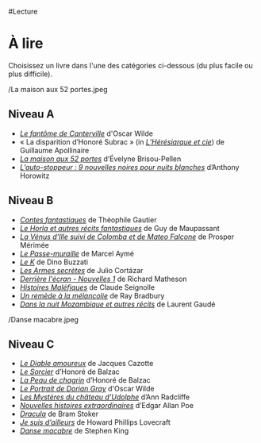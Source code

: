 #Lecture

# À lire
Choisissez un livre dans l'une des catégories ci-dessous (du plus facile ou plus difficile).

/La maison aux 52 portes.jpeg

## Niveau A
- [*Le fantôme de Canterville*](https://www.amazon.fr/gp/product/2070612619/ref=as_li_tl?ie=UTF8&tag=ralentirtrava-21&camp=1642&creative=6746&linkCode=as2&creativeASIN=2070612619&linkId=5b2c785e9290cae95f9f275372c773ed) d'Oscar Wilde
- « La disparition d’Honoré Subrac » (in [*L’Hérésiarque et cie*](https://www.amazon.fr/gp/product/B018PJBM86/ref=as_li_tl?ie=UTF8&tag=ralentirtrava-21&camp=1642&creative=6746&linkCode=as2&creativeASIN=B018PJBM86&linkId=4f53c9039f1055cbc8febc364280f3b0)) de Guillaume Apollinaire
- [*La maison aux 52 portes*](https://www.amazon.fr/gp/product/2266099582/ref=as_li_tl?ie=UTF8&tag=ralentirtrava-21&camp=1642&creative=6746&linkCode=as2&creativeASIN=2266099582&linkId=cb09595c4644df19e8b4d2b66c686795) d’Évelyne Brisou-Pellen
- [*L’auto-stoppeur : 9 nouvelles noires pour nuits blanches*](https://www.amazon.fr/gp/product/2013971397/ref=as_li_tl?ie=UTF8&tag=ralentirtrava-21&camp=1642&creative=6746&linkCode=as2&creativeASIN=2013971397&linkId=0cc2473024f990538c2067a86b8b1c73) d’Anthony Horowitz

## Niveau B
- [*Contes fantastiques*](https://www.amazon.fr/gp/product/2253055204/ref=as_li_tl?ie=UTF8&tag=ralentirtrava-21&camp=1642&creative=6746&linkCode=as2&creativeASIN=2253055204&linkId=991165386a803f4abb28c908485c0668) de Théophile Gautier
- [*Le Horla et autres récits fantastiques*](https://www.amazon.fr/gp/product/2253005398/ref=as_li_tl?ie=UTF8&tag=ralentirtrava-21&camp=1642&creative=6746&linkCode=as2&creativeASIN=2253005398&linkId=06b81faa9aebd8b58f719ed968adafbc) de Guy de Maupassant
- [*La Vénus d’Ille suivi de Colomba et de Mateo Falcone*](https://www.amazon.fr/gp/product/207040921X/ref=as_li_tl?ie=UTF8&tag=ralentirtrava-21&camp=1642&creative=6746&linkCode=as2&creativeASIN=207040921X&linkId=99fda4759f7afcc72dc6184d65c1cd5d) de Prosper Mérimée
- [*Le Passe-muraille*](https://www.amazon.fr/gp/product/2070369617/ref=as_li_tl?ie=UTF8&tag=ralentirtrava-21&camp=1642&creative=6746&linkCode=as2&creativeASIN=2070369617&linkId=9ae9be62fa542babf078c60250c289c8) de Marcel Aymé
- [*Le K*](https://www.amazon.fr/gp/product/2266122355/ref=as_li_tl?ie=UTF8&tag=ralentirtrava-21&camp=1642&creative=6746&linkCode=as2&creativeASIN=2266122355&linkId=d29ce1c7cc1495207c0588bbe1dbe1a4) de Dino Buzzati
- [*Les Armes secrètes*](https://www.amazon.fr/gp/product/2070364488/ref=as_li_tl?ie=UTF8&tag=ralentirtrava-21&camp=1642&creative=6746&linkCode=as2&creativeASIN=2070364488&linkId=89a327398c9d3ff7f9ac91bcf32e430a) de Julio Cortázar
- [*Derrière l'écran - Nouvelles 1*](https://www.amazon.fr/gp/product/2080677322/ref=as_li_tl?ie=UTF8&tag=ralentirtrava-21&camp=1642&creative=6746&linkCode=as2&creativeASIN=2080677322&linkId=9dbd3de3fcbf16f2c55e596645fcc2c5) de Richard Matheson 
- [*Histoires Maléfiques*](https://www.amazon.fr/gp/product/B000QA29AS/ref=as_li_tl?ie=UTF8&tag=ralentirtrava-21&camp=1642&creative=6746&linkCode=as2&creativeASIN=B000QA29AS&linkId=0a3819dcae1fc377a34b697128799d82) de Claude Seignolle
- [*Un remède à la mélancolie*](https://www.amazon.fr/gp/product/2070447383/ref=as_li_tl?ie=UTF8&tag=ralentirtrava-21&camp=1642&creative=6746&linkCode=as2&creativeASIN=2070447383&linkId=8a46d42c06381235e83f513fc355961a) de Ray Bradbury
- [*Dans la nuit Mozambique et autres récits*](https://www.amazon.fr/gp/product/2290036668/ref=as_li_tl?ie=UTF8&tag=ralentirtrava-21&camp=1642&creative=6746&linkCode=as2&creativeASIN=2290036668&linkId=599b427fc4ff0c191ac07cfa9263de46) de Laurent Gaudé

/Danse macabre.jpeg

## Niveau C
- [*Le Diable amoureux*](https://www.amazon.fr/gp/product/2070372723/ref=as_li_tl?ie=UTF8&tag=ralentirtrava-21&camp=1642&creative=6746&linkCode=as2&creativeASIN=2070372723&linkId=421a14f2dfe8968007a629880c701abc) de Jacques Cazotte
- [*Le Sorcier*](https://www.amazon.fr/gp/product/2714303625/ref=as_li_tl?ie=UTF8&tag=ralentirtrava-21&camp=1642&creative=6746&linkCode=as2&creativeASIN=2714303625&linkId=1d18375061cb0b69a37e66dae511e70e) d’Honoré de Balzac
- [*La Peau de chagrin*](https://www.amazon.fr/gp/product/2070459489/ref=as_li_tl?ie=UTF8&tag=ralentirtrava-21&camp=1642&creative=6746&linkCode=as2&creativeASIN=2070459489&linkId=be560f906a9517477204aeefba1076c3) d’Honoré de Balzac
- [*Le Portrait de Dorian Gray*](https://www.amazon.fr/gp/product/2253002887/ref=as_li_tl?ie=UTF8&tag=ralentirtrava-21&camp=1642&creative=6746&linkCode=as2&creativeASIN=2253002887&linkId=a031297dcff6ed8281fed551ffbf8a7b) d'Oscar Wilde
- [*Les Mystères du château d’Udolphe*](https://www.amazon.fr/gp/product/2070403777/ref=as_li_tl?ie=UTF8&tag=ralentirtrava-21&camp=1642&creative=6746&linkCode=as2&creativeASIN=2070403777&linkId=b6e4be98d2f271be34efb3cc7df4daea) d’Ann Radcliffe
- [*Nouvelles histoires extraordinaires*](https://www.amazon.fr/gp/product/2081221144/ref=as_li_tl?ie=UTF8&tag=ralentirtrava-21&camp=1642&creative=6746&linkCode=as2&creativeASIN=2081221144&linkId=74a034cf06b373e1b6b811831fb60d9e) d’Edgar Allan Poe
- [*Dracula*](https://www.amazon.fr/gp/product/2290057401/ref=as_li_tl?ie=UTF8&tag=ralentirtrava-21&camp=1642&creative=6746&linkCode=as2&creativeASIN=2290057401&linkId=bb4ea55833b8260c1cea8a34ad1d16f2) de Bram Stoker
- [*Je suis d’ailleurs*](https://www.amazon.fr/gp/product/2070421201/ref=as_li_tl?ie=UTF8&tag=ralentirtrava-21&camp=1642&creative=6746&linkCode=as2&creativeASIN=2070421201&linkId=d334eb350912bebb90f878f0427e16a8) de Howard Phillips Lovecraft
- [*Danse macabre*](https://www.amazon.fr/gp/product/2253089834/ref=as_li_tl?ie=UTF8&tag=ralentirtrava-21&camp=1642&creative=6746&linkCode=as2&creativeASIN=2253089834&linkId=04369665174a086834d023c2e1999b32) de Stephen King